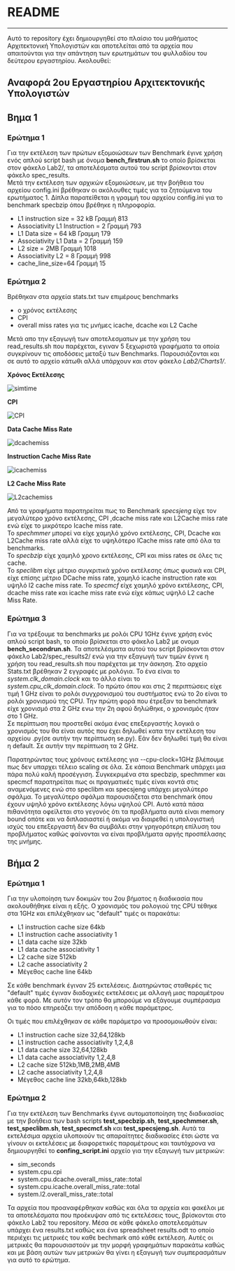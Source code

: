 # README

***

Αυτό το repository έχει δημιουργηθεί στο πλαίσιο του μαθήματος Αρχιτεκτονική Υπολογιστών και αποτελείται από τα αρχεία που απαιτούνται για την απάντηση των ερωτημάτων του φυλλαδίου του δεύτερου εργαστηρίου. Ακολουθεί:

## Αναφορά 2ου Εργαστηρίου Αρχιτεκτονικής Υπολογιστών
## Βημα 1
### Ερώτημα 1
Για την εκτέλεση των πρώτων εξομοιώσεων των Benchmark έγινε χρήση ενός απλού script bash με όνομα **bench_firstrun.sh** το οποίο βρίσκεται στον φάκελο Lab2/, τα αποτελέσματα αυτού του script βρίσκονται στον φάκελο spec_results.  
Μετά την εκτέλεση των αρχικών εξομοιώσεων, με την βοήθεια του αρχείου config.ini βρέθηκαν οι ακόλουθες τιμές για τα ζητούμενα του ερωτήματος 1. Δίπλα παρατείθεται η γραμμή του αρχείου config.ini για το benchmark specbzip όπου βρέθηκε η πληροφορία.

+ L1 instruction size = 32 kB         Γραμμή 813
+ Associativity L1 Instruction = 2    Γραμμή 793
+ L1 Data size = 64 kB                Γραμμη 179
+ Associativity L1 Data = 2           Γραμμή 159
+ L2 size = 2MB                       Γραμμή 1018
+ Associativity L2 = 8                Γραμμή 998
+ cache_line_size=64                  Γραμμή 15

### Ερώτημα 2 

Βρέθηκαν στα αρχεία stats.txt των επιμέρους benchmarks 
+ ο χρόνος εκτέλεσης
+ CPI
+ overall miss rates για τις μνήμες icache, dcache και  L2 Cache

Μετά απο την εξαγωγή των αποτελεσματων με την χρήση του read_results.sh που παρέχεται, εγιναν 5 ξεχωριστά γραφήματα τα οποία συγκρίνουν τις αποδόσεις μεταξύ των Benchmarks. Παρουσιάζονται και σε αυτό το αρχείο κάτωθι αλλά υπάρχουν και στον φάκελο *Lab2/Charts1/*.

**Χρόνος Εκτέλεσης**

![simtime](Charts1/Bench_sim_time.png)

**CPI** 

![CPI](Charts1/Bench_CPI.png)

**Data Cache Miss Rate**

![dcachemiss](Charts1/Bench_dcachemiss.png)

**Instruction Cache Miss Rate**

![icachemiss](Charts1/Bench_icachemiss.png)

**L2 Cache Miss Rate**

![L2cachemiss](Charts1/Bench_L2cachemiss.png)

Από τα γραφήματα παρατηρείται πως το Benchmark *specsjeng* είχε τον μεγαλύτερο χρόνο εκτέλεσης, CPI ,dcache miss rate και L2Cache miss rate ενώ είχε το μικρότερο Ιcache miss rate.  
Το *spechmmer* μπορεί να είχε χαμηλό χρόνο εκτέλεσης, CPI, Dcache και L2Cache miss rate αλλά είχε το υψηλότερο ICache miss rate από όλα τα benchmarks.  
To *specbzip* είχε χαμηλό χρονο εκτέλεσης, CPI και miss rates σε όλες τις cache.  
To *speclibm* είχε μέτριο συγκριτικά χρόνο εκτέλεσης όπως φυσικά και CPI, είχε επίσης μέτριο DCache miss rate, χαμηλό icache instruction rate και υψηλό l2 cache miss rate.
To *specmcf* είχε χαμηλό χρόνο εκτέλεσης, CPI, dcache miss rate και icache miss rate ενώ είχε κάπως υψηλό L2 cache Miss Rate.
### Ερώτημα 3

Για να τρέξουμε τα benchmarks με ρολόι CPU 1GHz έγινε χρήση ενός απλού script bash, το οποίο βρίσκεται στο φάκελο Lab2 με ονομα **bench_secondrun.sh**. Τα αποτελέσματα αυτού του script βρίσκονται στον φάκελο Lab2/spec_results2/ ενώ για την εξαγωγή των τιμών έγινε η χρήση του read_results.sh που παρέχεται με την άσκηση. Στο αρχείο Stats.txt βρέθηκαν 2 εγγραφές με ρολόγια. Το ένα είναι το  *system.clk_domain.clock* και το άλλο είναι το *system.cpu_clk_domain.clock*. Το πρώτο όπου και στις 2 περιπτώσεις είχε τιμή 1 GHz είναι το ρολόι συγχρονισμού του συστήματος ενώ το 2ο είναι το ρολόι χρονισμού της CPU. Την πρώτη φορά που έτρεξαν τα benchmark είχε χρονισμό στα  2 GHz ενω την 2η αφού δηλώθηκε, ο χρονισμός ήταν στο 1 GHz.  
Σε περίπτωση που προστεθεί ακόμα ένας επεξεργαστής λογικά ο χρονισμός του θα είναι αυτός που έχει δηλωθεί κατα την εκτέλεση του αρχείου .py(σε αυτήν την περίπτωση se.py). Εάν δεν δηλωθεί τιμή θα είναι η default. Σε αυτήν την περίπτωση τα 2 GHz.

Παρατηρώντας τους χρόνους εκτέλεσης για --cpu-clock=1GΗz βλέπουμε πως δεν υπαρχει τέλειο scaling σε όλα. Σε κάποια Benchmark υπάρχει μια πάρα πολύ καλή προσέγγιση. Συγκεκριμένα στα specbzip, spechmmer και specmcf παρατηρείται πως οι πραγματικές τιμές είναι κοντά στις αναμενόμενες ενώ στο speclibm και specsjeng υπάρχει μεγαλύτερο σφάλμα. Το μεγαλύτερο σφάλμα παρουσιάζεται στα benchmark όπου έχουν υψηλό χρόνο εκτέλεσης λόγω υψηλού CPI. Αυτό κατά πάσα πιθανότητα οφείλεται στο γεγονός ότι τα προβλήματα αυτά είναι memory bound οπότε και να διπλασιαστεί ή ακόμα να διαιρεθεί η υπολογιστική ισχύς του επεξεργαστή δεν θα συμβάλει στην γρηγορότερη επίλυση του προβλήματος καθώς φαίνονται να είναι προβλήματα αργής προσπέλασης της μνήμης.

## Βήμα 2

### Ερώτημα 1

Για την υλοποίηση των δοκιμών του 2ου βήματος η διαδικασία που ακολουθήθηκε είναι η εξής. Ο χρονισμός του ρολογιού της CPU τέθηκε στα 1GHz και επιλέχθηκαν ως "default" τιμές οι παρακάτω:  
+ L1 instruction cache size             64kb
+ L1 instruction cache associativity    1
+ L1 data cache size                    32kb
+ L1 data cache associativity           1
+ L2 cache size                         512kb
+ L2 cache associativity                2
+ Μέγεθος cache line                    64kb

 Σε κάθε benchmark έγιναν 25 εκτελέσεις. Διατηρώντας σταθερές τις "default" τιμές έγιναν διαδοχικές εκτελέσεις με αλλαγή μιας παραμέτρου κάθε φορά. Με αυτόν τον τρόπο θα μπορούμε να εξάγουμε συμπέρασμα για το πόσο επηρεάζει την απόδοση η κάθε παράμετρος.  

 Οι τιμές που επιλέχθηκαν σε κάθε παράμετρο να προσομοιωθούν είναι:
+ L1 instruction cache size             32,64,128kb
+ L1 instruction cache associativity    1,2,4,8
+ L1 data cache size                    32,64,128kb
+ L1 data cache associativity           1,2,4,8
+ L2 cache size                         512kb,1ΜΒ,2ΜΒ,4ΜΒ
+ L2 cache associativity                1,2,4,8
+ Μέγεθος cache line                    32kb,64kb,128kb

### Ερώτημα 2

Για την εκτέλεση των Benchmarks έγινε αυτοματοποίηση της διαδικασίας με την βοήθεια των bash scripts **test_specbzip.sh**, **test_spechmmer.sh**, **test_speclibm.sh**, **test_specmcf.sh** και **test_specsjeng.sh**. Αυτά τα εκτελέσιμα αρχεία υλοποιούν τις απαραίτητες διαδικασίες έτσι ώστε να γίνουν οι εκτελέσεις με διαφορετικές παραμέτρους και ταυτόχρονα να δημιουργηθεί το **confing_script.ini** αρχείο για την εξαγωγή των μετρικών:  
+ sim_seconds
+ system.cpu.cpi
+ system.cpu.dcache.overall_miss_rate::total
+ system.cpu.icache.overall_miss_rate::total
+ system.l2.overall_miss_rate::total

Τα αρχεία που προαναφέρθηκαν καθώς και όλα τα αρχεία και φακέλοι με τα αποτελέσματα που προέκυψαν από τις εκτελέσεις τους, βρίσκονται στο φάκελο Lab2 του repository. Μέσα σε κάθε φάκελο αποτελεσμάτων υπάρχει ένα results.txt καθώς και ένα spreadsheet results.odt το οποίο περιέχει τις μετρικές του καθε bechmark από κάθε εκτέλεση. Αυτές οι μετρικές θα παρουσιαστούν με την μορφή γραφημάτων παρακάτω καθώς και με βάση αυτών των μετρικών θα γίνει η εξαγωγή των συμπερασμάτων για αυτό το ερώτημα.